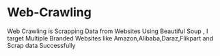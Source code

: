 # Web-Crawling
Web Crawling is Scrapping Data from Websites Using Beautiful Soup , I target Multiple Branded Websites like Amazon,Alibaba,Daraz,Flikpart and Scrap data Successfully
